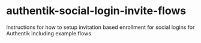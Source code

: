 # authentik-social-login-invite-flows
Instructions for how to setup invitation based enrollment for social logins for Authentik including example flows
